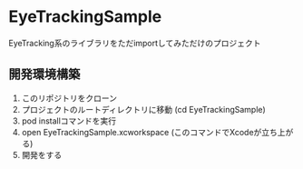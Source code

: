 # EyeTrackingSample
EyeTracking系のライブラリをただimportしてみただけのプロジェクト

## 開発環境構築
1. このリポジトリをクローン
2. プロジェクトのルートディレクトリに移動 (cd EyeTrackingSample)
3. pod installコマンドを実行
4. open EyeTrackingSample.xcworkspace (このコマンドでXcodeが立ち上がる)
5. 開発をする
